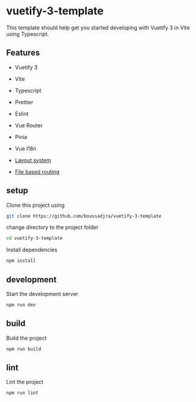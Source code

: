 # vuetify-3-template

This template should help get you started developing with Vuetify 3 in Vite using Typescript.

## Features

* Vuetify 3
* Vite
* Typescript
* Prettier
* Eslint

* Vue Router
* Pinia
* Vue I18n
* [Layout system](https://github.com/JohnCampionJr/vite-plugin-vue-layouts)
* [File based routing](https://github.com/hannoeru/vite-plugin-pages)

## setup

Clone this project using

```bash
git clone https://github.com/boussadjra/vuetify-3-template
```

change directory to the project folder

```bash
cd vuetify-3-template
```

Install dependencies

```bash
npm install
```

## development

Start the development server

```bash
npm run dev
```

## build

Build the project

```bash
npm run build

```

## lint

Lint the project

```bash
npm run lint
```

